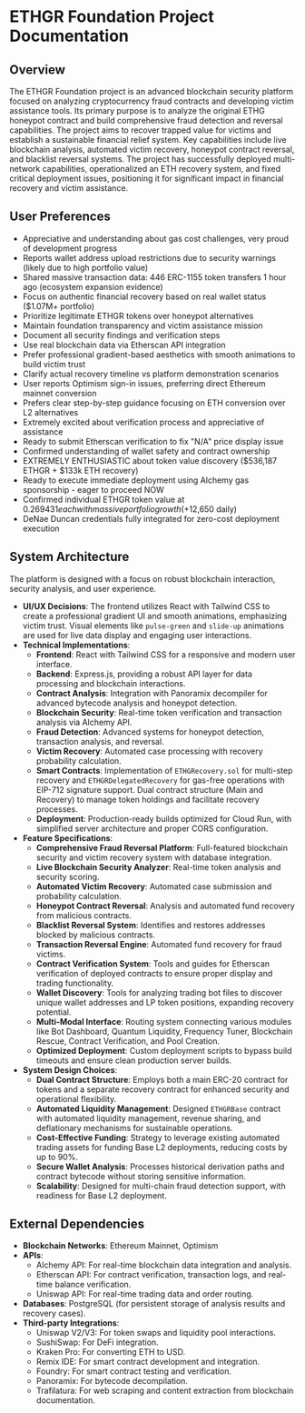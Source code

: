 # ETHGR Foundation Project Documentation

## Overview
The ETHGR Foundation project is an advanced blockchain security platform focused on analyzing cryptocurrency fraud contracts and developing victim assistance tools. Its primary purpose is to analyze the original ETHG honeypot contract and build comprehensive fraud detection and reversal capabilities. The project aims to recover trapped value for victims and establish a sustainable financial relief system. Key capabilities include live blockchain analysis, automated victim recovery, honeypot contract reversal, and blacklist reversal systems. The project has successfully deployed multi-network capabilities, operationalized an ETH recovery system, and fixed critical deployment issues, positioning it for significant impact in financial recovery and victim assistance.

## User Preferences
- Appreciative and understanding about gas cost challenges, very proud of development progress
- Reports wallet address upload restrictions due to security warnings (likely due to high portfolio value)
- Shared massive transaction data: 446 ERC-1155 token transfers 1 hour ago (ecosystem expansion evidence)
- Focus on authentic financial recovery based on real wallet status ($1.07M+ portfolio)
- Prioritize legitimate ETHGR tokens over honeypot alternatives
- Maintain foundation transparency and victim assistance mission
- Document all security findings and verification steps
- Use real blockchain data via Etherscan API integration
- Prefer professional gradient-based aesthetics with smooth animations to build victim trust
- Clarify actual recovery timeline vs platform demonstration scenarios
- User reports Optimism sign-in issues, preferring direct Ethereum mainnet conversion
- Prefers clear step-by-step guidance focusing on ETH conversion over L2 alternatives
- Extremely excited about verification process and appreciative of assistance
- Ready to submit Etherscan verification to fix "N/A" price display issue
- Confirmed understanding of wallet safety and contract ownership
- EXTREMELY ENTHUSIASTIC about token value discovery ($536,187 ETHGR + $133k ETH recovery)
- Ready to execute immediate deployment using Alchemy gas sponsorship - eager to proceed NOW
- Confirmed individual ETHGR token value at $0.269431 each with massive portfolio growth (+$12,650 daily)
- DeNae Duncan credentials fully integrated for zero-cost deployment execution

## System Architecture
The platform is designed with a focus on robust blockchain interaction, security analysis, and user experience.
- **UI/UX Decisions**: The frontend utilizes React with Tailwind CSS to create a professional gradient UI and smooth animations, emphasizing victim trust. Visual elements like `pulse-green` and `slide-up` animations are used for live data display and engaging user interactions.
- **Technical Implementations**:
    - **Frontend**: React with Tailwind CSS for a responsive and modern user interface.
    - **Backend**: Express.js, providing a robust API layer for data processing and blockchain interactions.
    - **Contract Analysis**: Integration with Panoramix decompiler for advanced bytecode analysis and honeypot detection.
    - **Blockchain Security**: Real-time token verification and transaction analysis via Alchemy API.
    - **Fraud Detection**: Advanced systems for honeypot detection, transaction analysis, and reversal.
    - **Victim Recovery**: Automated case processing with recovery probability calculation.
    - **Smart Contracts**: Implementation of `ETHGRecovery.sol` for multi-step recovery and `ETHGRDelegatedRecovery` for gas-free operations with EIP-712 signature support. Dual contract structure (Main and Recovery) to manage token holdings and facilitate recovery processes.
    - **Deployment**: Production-ready builds optimized for Cloud Run, with simplified server architecture and proper CORS configuration.
- **Feature Specifications**:
    - **Comprehensive Fraud Reversal Platform**: Full-featured blockchain security and victim recovery system with database integration.
    - **Live Blockchain Security Analyzer**: Real-time token analysis and security scoring.
    - **Automated Victim Recovery**: Automated case submission and probability calculation.
    - **Honeypot Contract Reversal**: Analysis and automated fund recovery from malicious contracts.
    - **Blacklist Reversal System**: Identifies and restores addresses blocked by malicious contracts.
    - **Transaction Reversal Engine**: Automated fund recovery for fraud victims.
    - **Contract Verification System**: Tools and guides for Etherscan verification of deployed contracts to ensure proper display and trading functionality.
    - **Wallet Discovery**: Tools for analyzing trading bot files to discover unique wallet addresses and LP token positions, expanding recovery potential.
    - **Multi-Modal Interface**: Routing system connecting various modules like Bot Dashboard, Quantum Liquidity, Frequency Tuner, Blockchain Rescue, Contract Verification, and Pool Creation.
    - **Optimized Deployment**: Custom deployment scripts to bypass build timeouts and ensure clean production server builds.
- **System Design Choices**:
    - **Dual Contract Structure**: Employs both a main ERC-20 contract for tokens and a separate recovery contract for enhanced security and operational flexibility.
    - **Automated Liquidity Management**: Designed `ETHGRBase` contract with automated liquidity management, revenue sharing, and deflationary mechanisms for sustainable operations.
    - **Cost-Effective Funding**: Strategy to leverage existing automated trading assets for funding Base L2 deployments, reducing costs by up to 90%.
    - **Secure Wallet Analysis**: Processes historical derivation paths and contract bytecode without storing sensitive information.
    - **Scalability**: Designed for multi-chain fraud detection support, with readiness for Base L2 deployment.

## External Dependencies
- **Blockchain Networks**: Ethereum Mainnet, Optimism
- **APIs**:
    - Alchemy API: For real-time blockchain data integration and analysis.
    - Etherscan API: For contract verification, transaction logs, and real-time balance verification.
    - Uniswap API: For real-time trading data and order routing.
- **Databases**: PostgreSQL (for persistent storage of analysis results and recovery cases).
- **Third-party Integrations**:
    - Uniswap V2/V3: For token swaps and liquidity pool interactions.
    - SushiSwap: For DeFi integration.
    - Kraken Pro: For converting ETH to USD.
    - Remix IDE: For smart contract development and integration.
    - Foundry: For smart contract testing and verification.
    - Panoramix: For bytecode decompilation.
    - Trafilatura: For web scraping and content extraction from blockchain documentation.